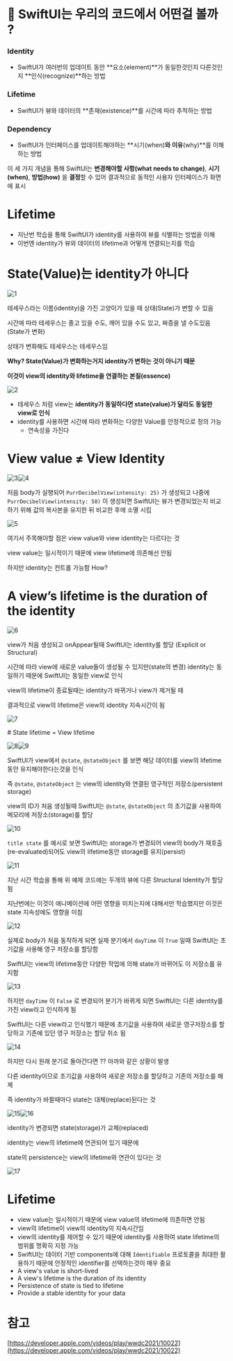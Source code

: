 # 🤔 SwiftUI는 우리의 코드에서 어떤걸 볼까 ?

### **Identity**

-   SwiftUI가 여러번의 업데이트 동안 **요소(element)**가 동일한것인지 다른것인지 **인식(recognize)**하는 방법

### **Lifetime**

-   SwiftUI가 뷰와 데이터의 **존재(existence)**를 시간에 따라 추적하는 방법

### **Dependency**

-   SwiftUI가 인터페이스를 업데이트해야하는 **시기(when)**와 이유**(why)**를 이해하는 방법

이 세 가지 개념을 통해 SwiftUI는 **변경해야할 사항(what needs to change)**, **시기(when)**, **방법(how)** 을 **결정**할 수 있어 결과적으로 동적인 사용자 인터페이스가 화면에 표시

# Lifetime

-   지난번 학습을 통해 SwiftUI가 identity를 사용하여 뷰를 식별하는 방법을 이해
-   이번엔 identity가 뷰와 데이터의 lifetime과 어떻게 연결되는지를 학습

# State(Value)는 identity가 아니다

![1](https://github.com/user-attachments/assets/fafd5fde-f8e9-4f1a-9915-bc46d12221f8)

테세우스라는 이름(identity)을 가진 고양이가 있을 때 상태(State)가 변할 수 있음

시간에 따라 테세우스는 졸고 있을 수도, 깨어 있을 수도 있고, 짜증을 낼 수도있음 (State가 변화)

상태가 변화해도 테세우스는 테세우스임

**Why? State(Value)가 변화하는거지 identity가 변하는 것이 아니기 때문**

**이것이 view의 identity와 lifetime을 연결하는 본질(essence)**

![2](https://github.com/user-attachments/assets/c5e7f1d6-5de5-4ad5-8772-bb4753d8c8f3)

-   테세우스 처럼 view는 **identity가 동일하다면 state(value)가 달라도 동일한 view로 인식**
-   identity를 사용하면 시간에 따라 변화하는 다양한 Value를 안정적으로 정의 가능
    -   연속성을 가진다

# View value ≠ View Identity

![3](https://github.com/user-attachments/assets/5b52e3ca-e21e-4736-b6a9-9180915c75f0)![4](https://github.com/user-attachments/assets/7c8406fc-4d07-4ac5-a1e1-ce8f89ce3fce)

처음 body가 실행되어 `PurrDecibelView(intensity: 25)` 가 생성되고 나중에 `PurrDecibelView(intensity: 50)` 이 생성되면 SwiftUI는 뷰가 변경되었는지 비교하기 위해 값의 복사본을 유지한 뒤 비교한 후에 소멸 시킴

![5](https://github.com/user-attachments/assets/8c698b5a-41bf-407d-bea5-6aa7c22ced86)

여기서 주목해야할 점은 view value와 view identity는 다르다는 것

view value는 일시적이기 때문에 view lifetime에 의존해선 안됨

하지만 identity는 컨트롤 가능함 How?

# A view’s lifetime is the duration of the identity

![6](https://github.com/user-attachments/assets/897bfd7d-a1eb-444a-b1b3-dd06ed45883b)

view가 처음 생성되고 onAppear될때 SwiftUI는 identity를 할당 (Explicit or Structural)

시간에 따라 view에 새로운 value들이 생성될 수 있지만(state의 변경) identity는 동일하기 때문에 SwiftUI는 동일한 view로 인식

view의 lifetime이 종료될때는 identity가 바뀌거나 view가 제거될 때

결과적으로 view의 lifetime은 view의 identity 지속시간이 됨

![7](https://github.com/user-attachments/assets/eb996ca4-2663-446f-a6d9-c1f59a7ab5c4)

\# State lifetime = View lifetime

![8](https://github.com/user-attachments/assets/f1b77468-09a2-4b70-95f1-015202325468)![9](https://github.com/user-attachments/assets/2866c88f-e39a-4487-a0ad-203ab71ea4ec)

SwiftUI가 view에서 `@state`, `@stateObject` 를 보면 해당 데이터를 view의 lifetime동안 유지해야한다는것을 인식

즉 `@state`, `@stateObject` 는 view의 identity와 연결된 영구적인 저장소(persistent storage)

view의 ID가 처음 생성될때 SwiftUI는 `@state`, `@stateObject` 의 초기값을 사용하여 메모리에 저장소(storage)를 할당

![10](https://github.com/user-attachments/assets/8dc2609d-d418-4f92-a37c-8c40296e35eb)

`title state` 를 예시로 보면 SwiftUI는 storage가 변경되어 view의 body가 재호출(re-evaluated)되어도 view의 lifetime동안 storage를 유지(persist)

![11](https://github.com/user-attachments/assets/af7057a6-f252-49e6-a95a-65f7f21a7376)

지난 시간 학습을 통해 위 예제 코드에는 두개의 뷰에 다른 Structural Identity가 할당됨

지난번에는 이것이 애니메이션에 어떤 영향을 미치는지에 대해서만 학습했지만 이것은 state 지속성에도 영향을 미침

![12](https://github.com/user-attachments/assets/f895e999-59ab-4b2f-971d-2fd5b4c59a9c)

실제로 body가 처음 동작하게 되면 실제 분기에서 `dayTime` 이 `True` 일때 SwiftUI는 초기값을 사용해 영구 저장소를 할당함

SwiftUI는 view의 lifetime동안 다양한 작업에 의해 state가 바뀌어도 이 저장소를 유지함

![13](https://github.com/user-attachments/assets/3ca48a09-1b37-4cc3-abab-adac301218a5)

하지만 `dayTime` 이 `False` 로 변경되어 분기가 바뀌게 되면 SwiftUI는 다른 identity를 가진 view라고 인식하게 됨

SwiftUI는 다른 view라고 인식했기 때문에 초기값을 사용하여 새로운 영구저장소를 할당하고 기존에 있던 영구 저장소는 할당 취소 됨

![14](https://github.com/user-attachments/assets/35b6b9eb-c308-4deb-9af7-0b133f51ddf4)

하지만 다시 원래 분기로 돌아간다면 ?? 아까와 같은 상황이 발생

다른 identity이므로 초기값을 사용하여 새로운 저장소를 할당하고 기존의 저장소를 해제

즉 identity가 바뀔때마다 state는 대체(replace)된다는 것

![15](https://github.com/user-attachments/assets/97af6b0d-d741-4ccd-a5a7-3f2d9ed21b86)![16](https://github.com/user-attachments/assets/a4c24426-797e-4bae-8408-d94f4cf56eb9)

identity가 변경되면 state(storage)가 교체(replaced)

identity는 view의 lifetime에 연관되어 있기 때문에

state의 persistence는 view의 lifetime와 연관이 있다는 것

![17](https://github.com/user-attachments/assets/dcd21a86-68ca-451f-9bc7-681598d09cdc)

# Lifetime

-   view value는 일시적이기 때문에 view value의 lifetime에 의존하면 안됨
-   view의 lifetime이 view의 identity의 지속시간임
-   view의 identity를 제어할 수 있기 때문에 identity를 사용하여 state lifetime의 범위를 명확히 지정 가능
-   SwiftUI는 데이터 기반 components에 대해 `Identifiable` 프로토콜을 최대한 활용하기 때문에 안정적인 identifier를 선택하는것이 매우 중요
-   A view's value is short-lived
-   A view's lifetime is the duration of its identity
-   Persistence of state is tied to lifetime
-   Provide a stable identity for your data

# 참고

[https://developer.apple.com/videos/play/wwdc2021/10022](https://developer.apple.com/videos/play/wwdc2021/10022)
